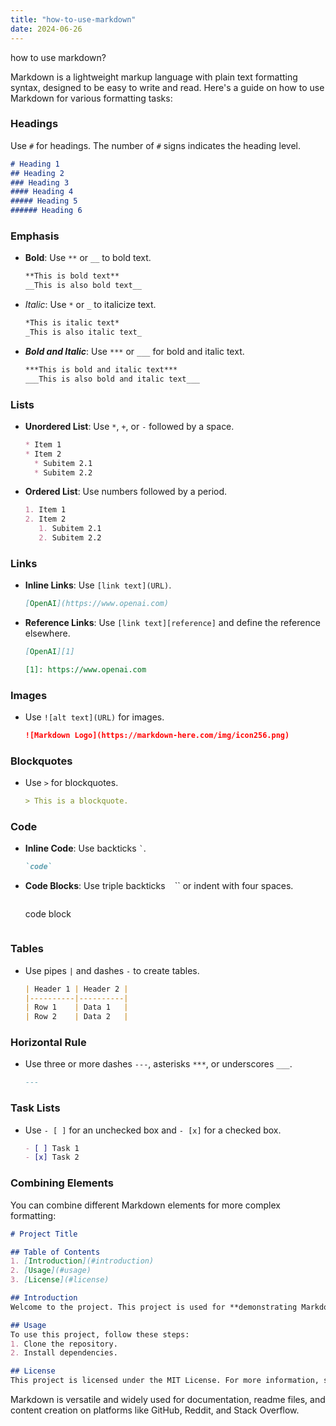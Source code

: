 ```yaml
---
title: "how-to-use-markdown"
date: 2024-06-26
---
```


how to use markdown?

Markdown is a lightweight markup language with plain text formatting syntax, designed to be easy to write and read. Here's a guide on how to use Markdown for various formatting tasks:

### Headings
Use `#` for headings. The number of `#` signs indicates the heading level.

```markdown
# Heading 1
## Heading 2
### Heading 3
#### Heading 4
##### Heading 5
###### Heading 6
```

### Emphasis
- **Bold**: Use `**` or `__` to bold text.

  ```markdown
  **This is bold text**
  __This is also bold text__
  ```

- *Italic*: Use `*` or `_` to italicize text.

  ```markdown
  *This is italic text*
  _This is also italic text_
  ```

- ***Bold and Italic***: Use `***` or `___` for bold and italic text.

  ```markdown
  ***This is bold and italic text***
  ___This is also bold and italic text___
  ```

### Lists
- **Unordered List**: Use `*`, `+`, or `-` followed by a space.

  ```markdown
  * Item 1
  * Item 2
    * Subitem 2.1
    * Subitem 2.2
  ```

- **Ordered List**: Use numbers followed by a period.

  ```markdown
  1. Item 1
  2. Item 2
     1. Subitem 2.1
     2. Subitem 2.2
  ```

### Links
- **Inline Links**: Use `[link text](URL)`.

  ```markdown
  [OpenAI](https://www.openai.com)
  ```

- **Reference Links**: Use `[link text][reference]` and define the reference elsewhere.

  ```markdown
  [OpenAI][1]

  [1]: https://www.openai.com
  ```

### Images
- Use `![alt text](URL)` for images.

  ```markdown
  ![Markdown Logo](https://markdown-here.com/img/icon256.png)
  ```

### Blockquotes
- Use `>` for blockquotes.

  ```markdown
  > This is a blockquote.
  ```

### Code
- **Inline Code**: Use backticks `` ` ``.

  ```markdown
  `code`
  ```

- **Code Blocks**: Use triple backticks ``` ``` `` or indent with four spaces.

  ```markdown
  ```
  code block
  ```
  ```

### Tables
- Use pipes `|` and dashes `-` to create tables.

  ```markdown
  | Header 1 | Header 2 |
  |----------|----------|
  | Row 1    | Data 1   |
  | Row 2    | Data 2   |
  ```

### Horizontal Rule
- Use three or more dashes `---`, asterisks `***`, or underscores `___`.

  ```markdown
  ---
  ```

### Task Lists
- Use `- [ ]` for an unchecked box and `- [x]` for a checked box.

  ```markdown
  - [ ] Task 1
  - [x] Task 2
  ```

### Combining Elements
You can combine different Markdown elements for more complex formatting:

```markdown
# Project Title

## Table of Contents
1. [Introduction](#introduction)
2. [Usage](#usage)
3. [License](#license)

## Introduction
Welcome to the project. This project is used for **demonstrating Markdown**.

## Usage
To use this project, follow these steps:
1. Clone the repository.
2. Install dependencies.

## License
This project is licensed under the MIT License. For more information, see [LICENSE](LICENSE).
```

Markdown is versatile and widely used for documentation, readme files, and content creation on platforms like GitHub, Reddit, and Stack Overflow.
